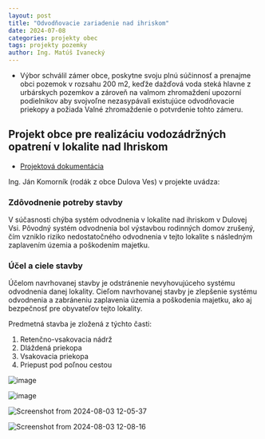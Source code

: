 ```yaml
---
layout: post
title: "Odvodňovacie zariadenie nad ihriskom"
date: 2024-07-08
categories: projekty obec
tags: projekty pozemky
author: Ing. Matúš Ivanecký
---
```


- Výbor schválil zámer obce, poskytne svoju plnú súčinnosť a prenajme obci pozemok v rozsahu 200 m2, keďže dažďová voda steká hlavne z urbárskych pozemkov a zároveň na valmom zhromaždení upozorní podielnikov aby svojvoľne nezasypávali existujúce odvodňovacie priekopy a požiada Valné zhromaždenie o potvrdenie tohto zámeru.

## Projekt obce pre realizáciu vodozádržných opatrení v lokalite nad Ihriskom

 - [Projektová dokumentácia](https://drive.google.com/drive/folders/1DDMp7_qrtbSMIan6DcWQe4PBxGbJ-mDZ?usp=drive_link)
   
Ing. Ján Komorník (rodák z obce Dulova Ves) v projekte uvádza:  

### Zdôvodnenie potreby stavby

V súčasnosti chýba systém odvodnenia v lokalite nad ihriskom v Dulovej Vsi. Pôvodný systém odvodnenia bol výstavbou rodinných domov zrušený, čím vzniklo riziko nedostatočného odvodnenia v tejto lokalite s následným zaplavením územia a poškodením majetku.

### Účel a ciele stavby

Účelom navrhovanej stavby je odstránenie nevyhovujúceho systému odvodnenia danej lokality. Cieľom navrhovanej stavby je zlepšenie systému odvodnenia a zabráneniu zaplavenia územia a poškodenia majetku, ako aj bezpečnosť pre obyvateľov tejto lokality.

Predmetná stavba je zložená z týchto časti:
 1. Retenčno-vsakovacia nádrž
 1. Dláždená priekopa
 1. Vsakovacia priekopa
 1. Priepust pod poľnou cestou

   
![image](https://github.com/user-attachments/assets/08a7d86e-82b5-4797-8a9a-820c91a88983)

![image](https://github.com/user-attachments/assets/7a9c9053-2edc-4a43-b650-2c6e614c226d)

![Screenshot from 2024-08-03 12-05-37](https://github.com/user-attachments/assets/1349d11b-e6b5-4020-ad87-7e10c1f23b33)


![Screenshot from 2024-08-03 12-08-16](https://github.com/user-attachments/assets/51cfa24e-e9f9-4a4e-bd76-8237a515f714)


